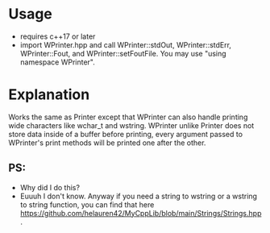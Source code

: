 # Usage

  - requires c++17 or later
  - import WPrinter.hpp and call WPrinter::stdOut, WPrinter::stdErr, WPrinter::Fout, and WPrinter::setFoutFile. You may use "using namespace WPrinter".

# Explanation

Works the same as Printer except that WPrinter can also handle printing wide characters like wchar_t and wstring. WPrinter unlike Printer does not store data inside of a buffer before printing, every argument passed to WPrinter's print methods will be printed one after the other.

## PS:

- Why did I do this?
- Euuuh I don't know.
Anyway if you need a string to wstring or a wstring to string function, you can find that here https://github.com/helauren42/MyCppLib/blob/main/Strings/Strings.hpp .
